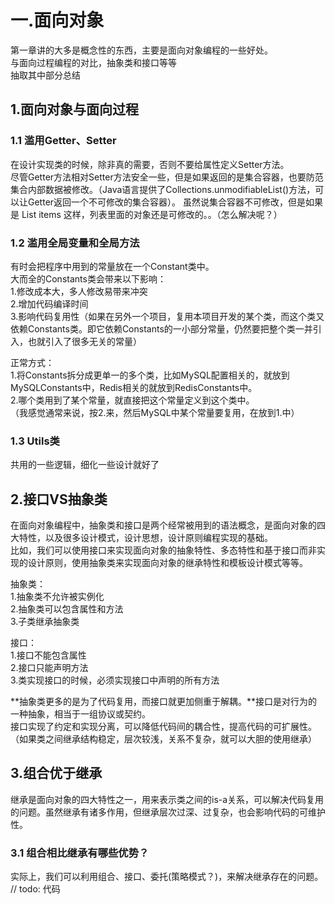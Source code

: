 # 一.面向对象
第一章讲的大多是概念性的东西，主要是面向对象编程的一些好处。  
与面向过程编程的对比，抽象类和接口等等  
抽取其中部分总结  

## 1.面向对象与面向过程

### 1.1 滥用Getter、Setter
在设计实现类的时候，除非真的需要，否则不要给属性定义Setter方法。  
尽管Getter方法相对Setter方法安全一些，但是如果返回的是集合容器，也要防范集合内部数据被修改。（Java语言提供了Collections.unmodifiableList()方法，可以让Getter返回一个不可修改的集合容器）。
虽然说集合容器不可修改，但是如果是 List<Item> items 这样，列表里面的对象还是可修改的。。（怎么解决呢？）  

### 1.2 滥用全局变量和全局方法
有时会把程序中用到的常量放在一个Constant类中。  
大而全的Constants类会带来以下影响：  
1.修改成本大，多人修改易带来冲突  
2.增加代码编译时间  
3.影响代码复用性（如果在另外一个项目，复用本项目开发的某个类，而这个类又依赖Constants类。即它依赖Constants的一小部分常量，仍然要把整个类一并引入，也就引入了很多无关的常量）  

正常方式：  
1.将Constants拆分成更单一的多个类，比如MySQL配置相关的，就放到MySQLConstants中，Redis相关的就放到RedisConstants中。  
2.哪个类用到了某个常量，就直接把这个常量定义到这个类中。  
（我感觉通常来说，按2.来，然后MySQL中某个常量要复用，在放到1.中）  

### 1.3 Utils类
共用的一些逻辑，细化一些设计就好了

## 2.接口VS抽象类
在面向对象编程中，抽象类和接口是两个经常被用到的语法概念，是面向对象的四大特性，以及很多设计模式，设计思想，设计原则编程实现的基础。  
比如，我们可以使用接口来实现面向对象的抽象特性、多态特性和基于接口而非实现的设计原则，使用抽象类来实现面向对象的继承特性和模板设计模式等等。  

抽象类：  
1.抽象类不允许被实例化  
2.抽象类可以包含属性和方法  
3.子类继承抽象类  

接口：  
1.接口不能包含属性  
2.接口只能声明方法  
3.类实现接口的时候，必须实现接口中声明的所有方法  

**抽象类更多的是为了代码复用，而接口就更加侧重于解耦。**接口是对行为的一种抽象，相当于一组协议或契约。  
接口实现了约定和实现分离，可以降低代码间的耦合性，提高代码的可扩展性。  
（如果类之间继承结构稳定，层次较浅，关系不复杂，就可以大胆的使用继承）  

## 3.组合优于继承
继承是面向对象的四大特性之一，用来表示类之间的is-a关系，可以解决代码复用的问题。虽然继承有诸多作用，但继承层次过深、过复杂，也会影响代码的可维护性。

### 3.1 组合相比继承有哪些优势？
实际上，我们可以利用组合、接口、委托(策略模式？)，来解决继承存在的问题。  
// todo: 代码